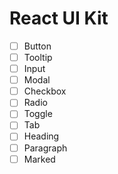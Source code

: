 # React UI Kit

- [ ] Button
- [ ] Tooltip
- [ ] Input
- [ ] Modal
- [ ] Checkbox
- [ ] Radio
- [ ] Toggle
- [ ] Tab
- [ ] Heading
- [ ] Paragraph
- [ ] Marked